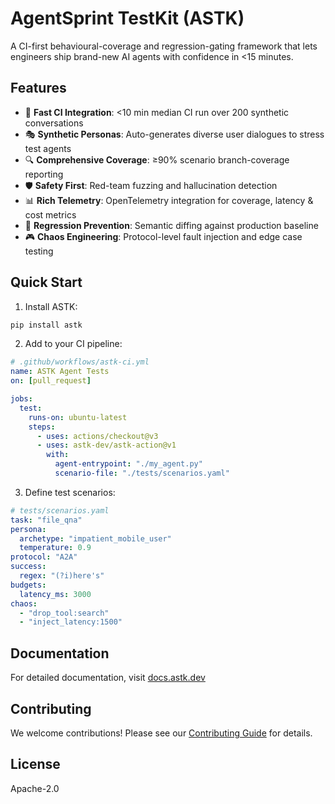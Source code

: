 # AgentSprint TestKit (ASTK)

A CI-first behavioural-coverage and regression-gating framework that lets engineers ship brand-new AI agents with confidence in <15 minutes.

## Features

- 🚀 **Fast CI Integration**: <10 min median CI run over 200 synthetic conversations
- 🎭 **Synthetic Personas**: Auto-generates diverse user dialogues to stress test agents
- 🔍 **Comprehensive Coverage**: ≥90% scenario branch-coverage reporting
- 🛡️ **Safety First**: Red-team fuzzing and hallucination detection
- 📊 **Rich Telemetry**: OpenTelemetry integration for coverage, latency & cost metrics
- 🔄 **Regression Prevention**: Semantic diffing against production baseline
- 🎮 **Chaos Engineering**: Protocol-level fault injection and edge case testing

## Quick Start

1. Install ASTK:

```bash
pip install astk
```

2. Add to your CI pipeline:

```yaml
# .github/workflows/astk-ci.yml
name: ASTK Agent Tests
on: [pull_request]

jobs:
  test:
    runs-on: ubuntu-latest
    steps:
      - uses: actions/checkout@v3
      - uses: astk-dev/astk-action@v1
        with:
          agent-entrypoint: "./my_agent.py"
          scenario-file: "./tests/scenarios.yaml"
```

3. Define test scenarios:

```yaml
# tests/scenarios.yaml
task: "file_qna"
persona:
  archetype: "impatient_mobile_user"
  temperature: 0.9
protocol: "A2A"
success:
  regex: "(?i)here's"
budgets:
  latency_ms: 3000
chaos:
  - "drop_tool:search"
  - "inject_latency:1500"
```

## Documentation

For detailed documentation, visit [docs.astk.dev](https://docs.astk.dev)

## Contributing

We welcome contributions! Please see our [Contributing Guide](CONTRIBUTING.md) for details.

## License

Apache-2.0

